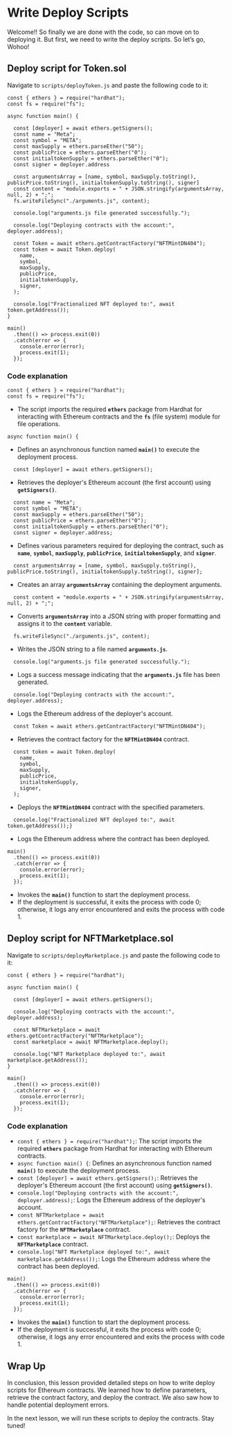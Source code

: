 # Write Deploy Scripts

Welcome!! So finally we are done with the code, so can move on to deploying it. But first, we need to write the deploy scripts. So let’s go, Wohoo!

## Deploy script for Token.sol

Navigate to `scripts/deployToken.js` and paste the following code to it: 

```
const { ethers } = require("hardhat");
const fs = require("fs");

async function main() {

  const [deployer] = await ethers.getSigners();
  const name = "Meta";
  const symbol = "META";
  const maxSupply = ethers.parseEther("50");
  const publicPrice = ethers.parseEther("0"); 
  const initialtokenSupply = ethers.parseEther("0"); 
  const signer = deployer.address 

  const argumentsArray = [name, symbol, maxSupply.toString(), publicPrice.toString(), initialtokenSupply.toString(), signer]
  const content = "module.exports = " + JSON.stringify(argumentsArray, null, 2) + ";";
  fs.writeFileSync("./arguments.js", content);

  console.log("arguments.js file generated successfully.");

  console.log("Deploying contracts with the account:", deployer.address);

  const Token = await ethers.getContractFactory("NFTMintDN404");
  const token = await Token.deploy(
    name,
    symbol,
    maxSupply,
    publicPrice,
    initialtokenSupply,
    signer,
  );

  console.log("Fractionalized NFT deployed to:", await token.getAddress());
}

main()
  .then(() => process.exit(0))
  .catch(error => {
    console.error(error);
    process.exit(1);
  });
```

### Code explanation

```
const { ethers } = require("hardhat");
const fs = require("fs");
```

- The script imports the required **`ethers`** package from Hardhat for interacting with Ethereum contracts and the **`fs`** (file system) module for file operations.

```
async function main() {
```

- Defines an asynchronous function named **`main()`** to execute the deployment process.

```
  const [deployer] = await ethers.getSigners();
```

- Retrieves the deployer's Ethereum account (the first account) using **`getSigners()`**.

```
  const name = "Meta";
  const symbol = "META";
  const maxSupply = ethers.parseEther("50");
  const publicPrice = ethers.parseEther("0");
  const initialtokenSupply = ethers.parseEther("0");
  const signer = deployer.address;
```

- Defines various parameters required for deploying the contract, such as **`name`**, **`symbol`**, **`maxSupply`**, **`publicPrice`**, **`initialtokenSupply`**, and **`signer`**.

```
  const argumentsArray = [name, symbol, maxSupply.toString(), publicPrice.toString(), initialtokenSupply.toString(), signer];
```

- Creates an array **`argumentsArray`** containing the deployment arguments.

```
  const content = "module.exports = " + JSON.stringify(argumentsArray, null, 2) + ";";
```

- Converts **`argumentsArray`** into a JSON string with proper formatting and assigns it to the **`content`** variable.

```
  fs.writeFileSync("./arguments.js", content);
```

- Writes the JSON string to a file named **`arguments.js`**.

```
  console.log("arguments.js file generated successfully.");
```

- Logs a success message indicating that the **`arguments.js`** file has been generated.

```
  console.log("Deploying contracts with the account:", deployer.address);
```

- Logs the Ethereum address of the deployer's account.

```
  const Token = await ethers.getContractFactory("NFTMintDN404");
```

- Retrieves the contract factory for the **`NFTMintDN404`** contract.

```
  const token = await Token.deploy(
    name,
    symbol,
    maxSupply,
    publicPrice,
    initialtokenSupply,
    signer,
  );
```

- Deploys the **`NFTMintDN404`** contract with the specified parameters.

```
  console.log("Fractionalized NFT deployed to:", await token.getAddress());}
```

- Logs the Ethereum address where the contract has been deployed.

```
main()
  .then(() => process.exit(0))
  .catch(error => {
    console.error(error);
    process.exit(1);
  });
```

- Invokes the **`main()`** function to start the deployment process.
- If the deployment is successful, it exits the process with code 0; otherwise, it logs any error encountered and exits the process with code 1.

## Deploy script for NFTMarketplace.sol

Navigate to `scripts/deployMarketplace.js` and paste the following code to it: 

```
const { ethers } = require("hardhat"); 

async function main() {

  const [deployer] = await ethers.getSigners();

  console.log("Deploying contracts with the account:", deployer.address);

  const NFTMarketplace = await ethers.getContractFactory("NFTMarketplace");
  const marketplace = await NFTMarketplace.deploy();

  console.log("NFT Marketplace deployed to:", await marketplace.getAddress());
}

main()
  .then(() => process.exit(0))
  .catch(error => {
    console.error(error);
    process.exit(1);
  });
```

### Code explanation

- `const { ethers } = require("hardhat");`: The script imports the required **`ethers`** package from Hardhat for interacting with Ethereum contracts.
- `async function main() {`: Defines an asynchronous function named **`main()`** to execute the deployment process.
- `const [deployer] = await ethers.getSigners();`: Retrieves the deployer's Ethereum account (the first account) using **`getSigners()`**.
- `console.log("Deploying contracts with the account:", deployer.address);`: Logs the Ethereum address of the deployer's account.
- `const NFTMarketplace = await ethers.getContractFactory("NFTMarketplace");`: Retrieves the contract factory for the **`NFTMarketplace`** contract.
- `const marketplace = await NFTMarketplace.deploy();`: Deploys the **`NFTMarketplace`** contract.
- `console.log("NFT Marketplace deployed to:", await marketplace.getAddress());`: Logs the Ethereum address where the contract has been deployed.

```
main()
  .then(() => process.exit(0))
  .catch(error => {
    console.error(error);
    process.exit(1);
  });
```

- Invokes the **`main()`** function to start the deployment process.
- If the deployment is successful, it exits the process with code 0; otherwise, it logs any error encountered and exits the process with code 1.

## Wrap Up

In conclusion, this lesson provided detailed steps on how to write deploy scripts for Ethereum contracts. We learned how to define parameters, retrieve the contract factory, and deploy the contract. We also saw how to handle potential deployment errors. 

In the next lesson, we will run these scripts to deploy the contracts. Stay tuned!
